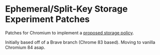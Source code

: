# Ephemeral/Split-Key Storage Experiment Patches

Patches for Chromium to implement a [proposed storage policy](https://github.com/privacycg/proposals/issues/18).

Initially based off of a Brave branch (Chrome 83 based).  Moving to vanilla Chromium 84 asap.

